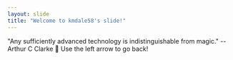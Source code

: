 ```yaml
---
layout: slide
title: "Welcome to kmdale58's slide!"
---
```

"Any sufficiently advanced technology is indistinguishable from magic." -- Arthur C Clarke :tada:
Use the left arrow to go back!
